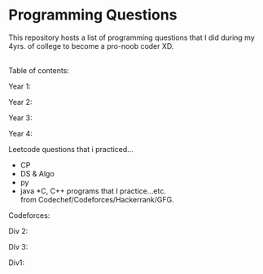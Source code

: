 # Programming Questions 

This repository hosts a list of programming 
questions that I did during my 4yrs. of college to become
a pro-noob coder XD. 

<br>
Table of contents:

Year 1:

Year 2:

Year 3:

Year 4:


Leetcode questions that i practiced...

* CP 
* DS & Algo
* py
* java 
*C, 
C++ programs that I practice...etc. <br>
from Codechef/Codeforces/Hackerrank/GFG.


Codeforces:

Div 2:

Div 3:

Div1:

